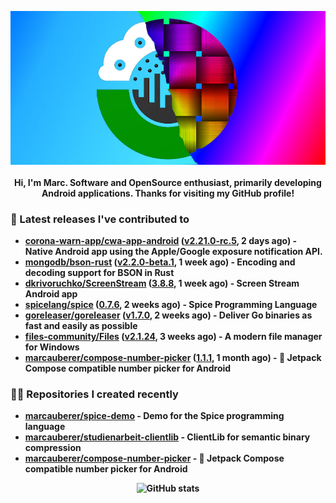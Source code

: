 <p align="center">
	<img src="https://raw.githubusercontent.com/marcauberer/marcauberer/master/images/frontpage-image.jpg">
	<br><br>
	<b>Hi, I'm Marc. Software and OpenSource enthusiast, primarily developing Android applications. Thanks for visiting my GitHub profile!
</p>

### 🚀 Latest releases I've contributed to


- [corona-warn-app/cwa-app-android](https://github.com/corona-warn-app/cwa-app-android) ([v2.21.0-rc.5](https://github.com/corona-warn-app/cwa-app-android/releases/tag/v2.21.0-rc.5), 2 days ago) - Native Android app using the Apple/Google exposure notification API.
- [mongodb/bson-rust](https://github.com/mongodb/bson-rust) ([v2.2.0-beta.1](https://github.com/mongodb/bson-rust/releases/tag/v2.2.0-beta.1), 1 week ago) - Encoding and decoding support for BSON in Rust
- [dkrivoruchko/ScreenStream](https://github.com/dkrivoruchko/ScreenStream) ([3.8.8](https://github.com/dkrivoruchko/ScreenStream/releases/tag/3.8.8), 1 week ago) - Screen Stream Android app
- [spicelang/spice](https://github.com/spicelang/spice) ([0.7.6](https://github.com/spicelang/spice/releases/tag/0.7.6), 2 weeks ago) - Spice Programming Language
- [goreleaser/goreleaser](https://github.com/goreleaser/goreleaser) ([v1.7.0](https://github.com/goreleaser/goreleaser/releases/tag/v1.7.0), 2 weeks ago) - Deliver Go binaries as fast and easily as possible
- [files-community/Files](https://github.com/files-community/Files) ([v2.1.24](https://github.com/files-community/Files/releases/tag/v2.1.24), 3 weeks ago) - A modern file manager for Windows
- [marcauberer/compose-number-picker](https://github.com/marcauberer/compose-number-picker) ([1.1.1](https://github.com/marcauberer/compose-number-picker/releases/tag/1.1.1), 1 month ago) - 🔢 Jetpack Compose compatible number picker for Android

### 👨‍💻 Repositories I created recently
- [marcauberer/spice-demo](https://github.com/marcauberer/spice-demo) - Demo for the Spice programming language
- [marcauberer/studienarbeit-clientlib](https://github.com/marcauberer/studienarbeit-clientlib) - ClientLib for semantic binary compression
- [marcauberer/compose-number-picker](https://github.com/marcauberer/compose-number-picker) - 🔢 Jetpack Compose compatible number picker for Android

<p align="center">
	<img src="https://github-readme-stats.vercel.app/api?username=marcauberer&show_icons=true&theme=dark" alt="GitHub stats">
</p>
